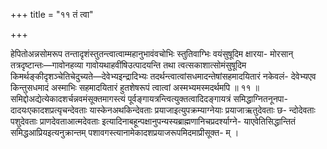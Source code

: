+++
title = "११ तं त्वा"

+++

हेपितोअन्नसोमरूप तन्तादृशंस्तुतन्त्वात्वाम्महानुभावंवचोभिः स्तुतिवाग्भिः वयंसुषूदिम क्षारया- मोरसान् तत्रदृष्टान्तः—गावोनहव्या गावोयथाहवींषिउत्पादयन्ति तथा त्वत्सकाशात्सोमंसुषूदिम किमर्थङ्कीदृशञ्चेतिचेदुच्यते—देवेभ्यइन्द्रादिभ्यः तदर्थन्त्वात्वांसधमादन्तेषांसहमादयितारं नकेवलं- देवेभ्यएव किन्तुसधमादं अस्माभिः सहमादयितारं हुतशेषरूपं त्वात्वां अस्मभ्यमस्मदर्थमपि ॥ ११ ॥समिद्दोअद्येत्येकादशर्चन्नवमंसूक्तमागस्त्यं पूर्वङ्गायत्रन्त्वित्युक्तत्वादिदङ्गायत्रं समिद्धाग्नितनूनपा- दादयःएकादशप्रत्यृचन्देवताः यास्केनअथकिन्देवताः प्रयाजाइत्युपक्रम्याग्नेयाः प्रयाजाऋतुदेवताः छ- न्दोदेवताः पशुदेवताः प्राणदेवताआत्मदेवताः इत्यादिनाबहून्पक्षानुपन्यस्यब्राह्मणानिचप्रदर्श्याग्ने- याएवेतिसिद्धान्तितं समिद्धआप्रियइत्यनुक्रान्तम् पशावगस्त्यानामेकादशप्रयाजरूपमिदमाप्रीसूक्त- म् ।